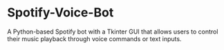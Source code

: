 # Spotify-Voice-Bot
A Python-based Spotify bot with a Tkinter GUI that allows users to control their music playback through voice commands or text inputs. 
